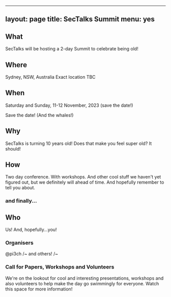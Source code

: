 
---
layout: page
title: SecTalks Summit
menu: yes
---

## What

SecTalks will be hosting a 2-day Summit to celebrate being old!

## Where

Sydney, NSW, Australia
Exact location TBC

## When

Saturday and Sunday, 11-12 November, 2023 (save the date!)

Save the date! (And the whales!)

## Why

SecTalks is turning 10 years old! Does that make you feel super old? It should!

## How

Two day conference. With workshops. And other cool stuff we haven't yet figured out, but we definitely will ahead of time. And hopefully remember to tell you about. 

### and finally...

## Who

Us! And, hopefully...you!

### Organisers 

@pi3ch
/~ and others! /~

### Call for Papers, Workshops and Volunteers

We're on the lookout for cool and interesting presentations, workshops and also volunteers to help make the day go swimmingly for everyone. Watch this space for more information!
